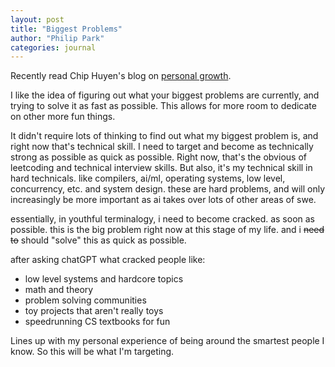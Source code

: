 ```yaml
---
layout: post
title: "Biggest Problems"
author: "Philip Park"
categories: journal
---
```


Recently read Chip Huyen's blog on [personal growth](https://huyenchip.com/2024/04/17/personal-growth.html).

I like the idea of figuring out what your biggest problems are currently, and trying to solve it as fast as possible. This allows for more room to dedicate on other more fun things. 

It didn't require lots of thinking to find out what my biggest problem is, and right now that's technical skill. I need to target and become as technically strong as possible as quick as possible. Right now, that's the obvious of leetcoding and technical interview skills. But also, it's my technical skill in hard technicals. like compilers, ai/ml, operating systems, low level, concurrency, etc. and system design. these are hard problems, and will only increasingly be more important as ai takes over lots of other areas of swe. 

essentially, in youthful terminalogy, i need to become cracked. as soon as possible. this is the big problem right now at this stage of my life. and i ~~need to~~ should "solve" this as quick as possible. 

after asking chatGPT what cracked people like:
* low level systems and hardcore topics
* math and theory
* problem solving communities
* toy projects that aren't really toys
* speedrunning CS textbooks for fun

Lines up with my personal experience of being around the smartest people I know. So this will be what I'm targeting. 